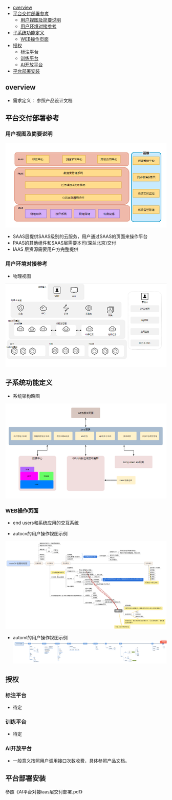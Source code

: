 <!-- TOC -->

- [overview](#overview)
- [平台交付部署参考](#平台交付部署参考)
    - [用户视图及简要说明](#用户视图及简要说明)
    - [用户环境对接参考](#用户环境对接参考)
- [子系统功能定义](#子系统功能定义)
    - [WEB操作页面](#web操作页面)
- [授权](#授权)
    - [标注平台](#标注平台)
    - [训练平台](#训练平台)
    - [AI开放平台](#ai开放平台)
- [平台部署安装](#平台部署安装)

<!-- /TOC -->
## overview
* 需求定义： 参照产品设计文档


## 平台交付部署参考

### 用户视图及简要说明

![picture](images/3p.png)

* SAAS层提供SAAS级别的云服务，用户通过SAAS的页面来操作平台
* PAAS的其他组件和SAAS层需要本司(深兰北京)交付
* IAAS 层资源需要用户方完整提供




### 用户环境对接参考

* 物理视图

![picture](images/map.png)

## 子系统功能定义
* 系统架构略图

![picture](images/framework-ai.png)

### WEB操作页面
*  end users和系统应用的交互系统

* autocv的用户操作视图示例



![picture](images/autocv.png)


* automl的用户操作视图示例
![picture](images/automl.png)

## 授权

### 标注平台
* 待定
### 训练平台
* 待定
### AI开放平台
* 一般意义按照用户调用接口次数收费，具体参照产品文档。

## 平台部署安装

参照《AI平台对接iaas层交付部署.pdf》





